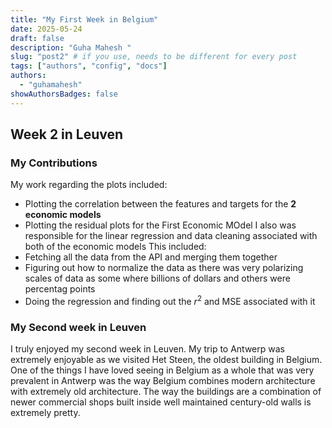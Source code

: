 ```yaml
---
title: "My First Week in Belgium"
date: 2025-05-24
draft: false
description: "Guha Mahesh "
slug: "post2" # if you use, needs to be different for every post
tags: ["authors", "config", "docs"]
authors:
  - "guhamahesh"
showAuthorsBadges: false
---
```

## Week 2 in Leuven

### My Contributions
My work regarding the plots included:
- Plotting the correlation between the features and targets for the **2 economic models**
- Plotting the residual plots for the First Economic MOdel
I also was responsible for the linear regression and data cleaning associated with both of the economic models
This included:
- Fetching all the data from the API and merging them together
- Figuring out how to normalize the data as there was very polarizing scales of data as some where billions of dollars and others were percentag points
- Doing the regression and finding out the $r^2$ and MSE associated with it

### My Second week in Leuven
I truly enjoyed my second week in Leuven. My trip to Antwerp was extremely enjoyable as we visited Het Steen, the oldest building in Belgium. One of the things I have loved seeing in Belgium as a whole that was very prevalent in Antwerp was the way Belgium combines modern architecture with extremely old architecture. The way the buildings are a combination of newer commercial shops built inside well maintained century-old walls is extremely pretty.